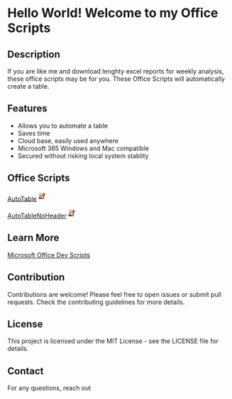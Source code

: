 # Hello World! Welcome to my Office Scripts

## Description
If you are like me and download lenghty excel reports for weekly analysis, these office scripts may be for you. These Office Scripts will automatically create a table. 

## Features
- Allows you to automate a table
- Saves time
- Cloud base, easily used anywhere
- Microsoft 365 Windows and Mac compatible
- Secured without risking local system stablity

## Office Scripts
[AutoTable](./autotable/autotable.md)<img src="/autotable/images/oslogo.jpg" width="23"/>

[AutoTableNoHeader](./autotable/autotablenh.md)<img src="/autotable/images/oslogo.jpg" width="23"/>

## Learn More
[Microsoft Office Dev Scripts](https://learn.microsoft.com/en-us/office/dev/scripts/)


## Contribution
Contributions are welcome! Please feel free to open issues or submit pull requests. Check the contributing guidelines for more details.

## License
This project is licensed under the MIT License - see the LICENSE file for details.

## Contact
For any questions, reach out 



